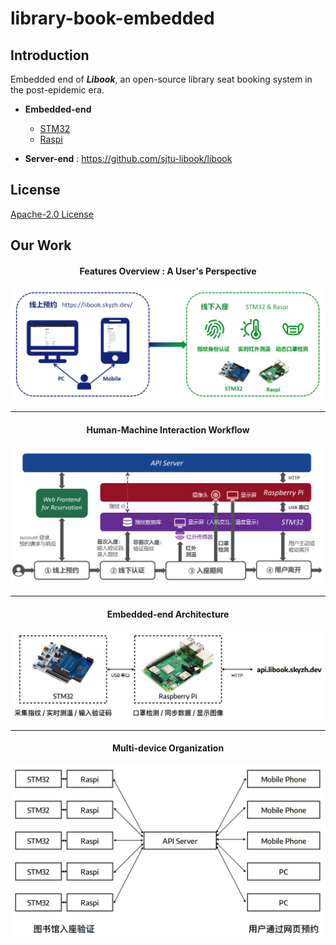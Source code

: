 # library-book-embedded

## Introduction

Embedded end of ***Libook***, an open-source library seat booking system in the post-epidemic era.

* **Embedded-end**
  
  * [STM32](https://github.com/sjtu-libook/libook-embedded/tree/master/STM32)
  * [Raspi](https://github.com/sjtu-libook/libook-embedded/tree/master/Raspi)
  
* **Server-end** : https://github.com/sjtu-libook/libook


## License

[Apache-2.0 License](https://github.com/sjtu-libook/libook-embedded/blob/master/LICENSE)

## Our Work


<center><h4>Features Overview : A User's Perspective</h4></center>

<p align="center"><img src=".imgs/features.png"/></p>

---


<center><h4>Human-Machine Interaction Workflow</h4></center>

<p align="center"><img src=".imgs/workflow.png"/></p>

---


<center><h4>Embedded-end Architecture</h4></center>

<p align="center"><img src=".imgs/seat-arch.png"/></p>

---


<center><h4>Multi-device Organization</h4></center>

<p align="center"><img src=".imgs/device-arch.png"/></p>

